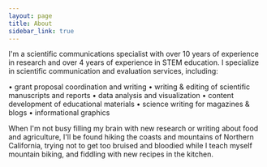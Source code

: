 ```yaml
---
layout: page
title: About
sidebar_link: true
---
```


<p class="message">
I'm a scientific communications specialist with over 10 years of experience in research and over 4 years of experience in STEM education. I specialize in scientific communication and evaluation services, including:

• grant proposal coordination and writing
• writing & editing of scientific manuscripts and reports
• data analysis and visualization
• content development of educational materials
• science writing for magazines & blogs
• informational graphics

When I'm not busy filling my brain with new research or writing about food and agriculture, I'll be found hiking the coasts and mountains of Northern California, trying not to get too bruised and bloodied while I teach myself mountain biking, and fiddling with new recipes in the kitchen.
</p>
